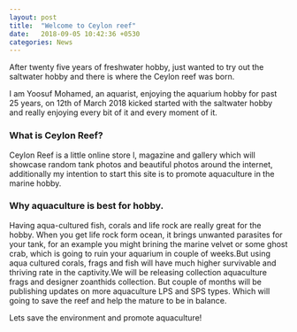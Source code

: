 ```yaml
---
layout: post
title:  "Welcome to Ceylon reef"
date:   2018-09-05 10:42:36 +0530
categories: News
---
```


After twenty five years of freshwater hobby, just wanted to try out the saltwater hobby and there is where the Ceylon reef was born. 

I am Yoosuf Mohamed, an aquarist, enjoying the aquarium hobby for past 25 years, on 12th of March 2018 kicked started with the saltwater hobby and really enjoying every bit of it and every moment of it.

###  What is Ceylon Reef?

Ceylon Reef is a little online store l, magazine and gallery which will showcase random tank photos and beautiful photos around the internet, additionally my intention to start this site is to promote aquaculture in the marine hobby.

### Why aquaculture is best for hobby.

Having aqua-cultured fish, corals and life rock are really great for the hobby. When you get life rock form ocean, it brings unwanted parasites for your tank, for an example you might brining the marine velvet or some ghost crab, which is going to ruin your aquarium in couple of weeks.But using aqua cultured corals, frags and fish will have much higher survivable and thriving rate in the captivity.We will be releasing collection aquaculture frags and designer zoanthids collection. But couple of months will be publishing updates on more aquaculture LPS and SPS types. Which will going to save the reef and help the mature to be in balance.

Lets save the environment and promote aquaculture!